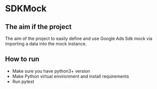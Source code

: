 # SDKMock

## The aim if the project
The aim of the project to easily define and use Google Ads Sdk mock via importing a data into the mock instance.

## How to run
* Make sure you have python3+ version
* Make Python virtual environment and install requirements
* Run pytest
